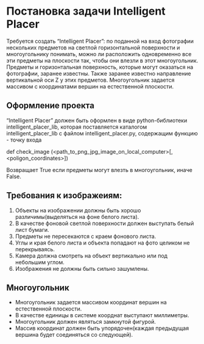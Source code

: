# Постановка задачи Intelligent Placer
Требуется создать “Intelligent Placer”: по поданной на вход фотографии нескольких предметов на светлой горизонтальной поверхности и многоугольнику понимать, можно ли расположить одновременно все эти предметы на плоскости так, чтобы они влезли в этот многоугольник. Предметы и горизонтальная поверхность, которые могут оказаться на фотографии, заранее известны. Также заранее известно направление вертикальной оси Z у этих предметов. Многоугольник задается массивом с координатами вершин на естественной плоскости.

## Оформление проекта
 “Intelligent Placer” должен быть оформлен в виде python-библиотеки intelligent_placer_lib, которая поставляется каталогом intelligent_placer_lib с файлом intelligent_placer.py, содержащим функцию - точку входа 
 
def check_image (<path_to_png_jpg_image_on_local_computer>[, <poligon_coordinates>])

Возвращает True если предметы могут влезть в многоугольник, иначе False.

## Требования к изображеиям:

1) Объекты на изображении должны быть хорошо различимы(выделяться на фоне белого листа).
2) В качестве фоновой светлой поверхности должен выступать белый лист бумаги.
3) Предметы не пересекаются с краем фонового листа.
4) Углы и края белого листа и объекта попадают на фото целиком не перекрываясь.
5) Камера должна смотреть на объект вертикально или под небольшим углом.
6) Изображения не должны быть сильно зашумлены.

## Многоугольник
* Многоугольник задается массивом координат вершин на естественной плоскости.
* В качестве единицы в системе коорднат выступают миллиметры. 
* Многоугольник должен являться замкнутой фигурой.
* Массив координат должен быть упорядочен(каждая предыдущая вершина будет соединяться со следующей).


